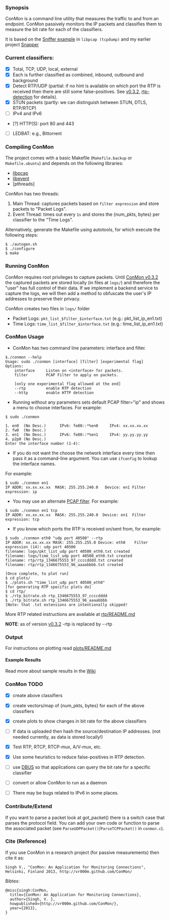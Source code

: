 ### Synopsis 
ConMon is a command line utility that measures the traffic to and from an
endpoint. ConMon passively monitors the IP packets and classifies them to 
measure the bit rate for each of the classifiers. 

It is based on the [Sniffer example](http://www.tcpdump.org/sniffex.c) in
`libpcap (tcpdump)` and my earlier project [Snapper](https://github.com/vr000m/Snapper)

### Current classifiers:
- [x] Total, TCP, UDP, local, external
- [x] Each is further classified as combined, inbound, outbound and background
- [x] Detect RTP/UDP (partial: if no hint is available on which port
  the RTP is received then there are still some false-positives. See [v0.3.2](https://github.com/vr000m/conmon/tree/v0.3.2), [rtp-detection](https://github.com/vr000m/ConMon/commit/4edc460425e6fa08bc747cc3e83db792052c4d1e) for details).
- [x] STUN packets (partly: we can distinguish between STUN, DTLS, RTP/RTCP)
- [ ] IPv4 and IPv6
- [?] HTTP(S): port 80 and 443
- [ ] LEDBAT: e.g., Bittorrent

### Compiling ConMon
The project comes with a basic Makefile (`Makefile.backup` or `Makefile.ubuntu`) 
and depends on the following libraries:
* [libpcap](http://www.tcpdump.org/release/libpcap-1.2.1.tar.gz)
* [libevent](https://github.com/downloads/libevent/libevent/libevent-2.0.19-stable.tar.gz)
* [pthreads]

ConMon has two threads:
1. Main Thread: captures packets based on `filter expression` and store packets to "Packet Logs".
2. Event Thread: times out every `1s` and stores the {num_pkts, bytes} per classifier to the "Time Logs".

Alternatively, generate the Makefile using autotools, for which execute 
the following steps:
```
$ ./autogen.sh
$ ./configure
$ make
```

### Running ConMon
ConMon requires root privileges to capture packets. Until [ConMon
v0.3.2](https://github.com/vr000m/conmon/tree/v0.3.2) the captured packets
are stored locally (in files at `logs/`) and therefore the "user" has full
control of their data. If we implement a backend service to capture the
logs, we will then add a method to obfuscate the user's IP addresses to
preserve their privacy. 

ConMon creates two files in `logs/` folder
* Packet Logs: `pkt_list_$filter_$interface.txt` (e.g.: pkt_list_ip_en1.txt)
* Time Logs: `time_list_$filter_$interface.txt` (e.g.: time_list_ip_en1.txt)

### ConMon Usage
* ConMon has two command line parameters: interface and filter.

```
$./conmon --help
Usage: sudo ./conmon [interface] [filter] [experimental flag]
Options:
    interface     Listen on <interface> for packets.
    filter        PCAP Filter to apply on packets.

    [only one experimental flag allowed at the end]
    --rtp         enable RTP detection
    --http        enable HTTP detection
```


* Running without any parameters sets default PCAP filter="ip" and 
shows a menu to choose interfaces. For example:

```
$ sudo ./conmon

1. en0  (No Desc.)      IPv6: fe80::*%en0     IPv4: xx.xx.xx.xx   
2. fw0  (No Desc.)      
3. en1  (No Desc.)      IPv6: fe80::*%en1     IPv4: yy.yy.yy.yy    
4. p2p0 (No Desc.)      
Enter the interface number (1-4):
```

* If you do not want the choose the network interface every time then pass
  it as a command-line argument. You can use `ifconfig` to lookup the
  interface names.

For example:

```
$ sudo ./conmon en1
IP ADDR: xx.xx.xx.xx  MASK: 255.255.240.0   Device: en1 Filter expression: ip
```

* You may use an alternate [PCAP filter](http://wiki.wireshark.org/CaptureFilters). 
For example:

```
$ sudo ./conmon en1 tcp
IP ADDR: xx.xx.xx.xx  MASK: 255.255.240.0  Device: en1  Filter expression: tcp
```

* If you know which ports the RTP is received on/sent from, for example:

```
$ sudo ./conmon eth0 "udp port 40500" --rtp
IP ADDR: xx.xx.xx.xx MASK: 255.255.255.0 Device: eth0    Filter expression (14): udp port 40500
filename: logs/pkt_list_udp port 40500_eth0.txt created
filename: logs/time_list_udp port 40500_eth0.txt created
filename: rtp/rtp_1346675553_97_ccccdddd.txt created
filename: rtp/rtp_1346675553_96_aaaabbbb.txt created

[Once complete, to plot run]
$ cd plots/
$ ./plots.sh "time_list_udp port 40500_eth0"
[for generating RTP specific plots do]
$ cd rtp/
$ ./rtp_bitrate.sh rtp_1346675553_97_ccccdddd
$ ./rtp_bitrate.sh rtp_1346675553_96_aaaabbbb
[Note: that .txt extensions are intentionally skipped!
```
More RTP related instructions are available at
[rtp/README.md](https://github.com/vr000m/ConMon/blob/master/rtp/README.md)

**NOTE**: as of version [v0.3.2](https://github.com/vr000m/conmon/tree/v0.3.2) 
-rtp is replaced by --rtp

### Output
For instructions on plotting read
[plots/README.md](https://github.com/vr000m/ConMon/blob/master/plots/README.md)

#### Example Results
Read more about sample results in the [Wiki](https://github.com/vr000m/ConMon/wiki/Example-Results)

### ConMon TODO
- [x] create above classifiers
- [x] create vectors/map of {num_pkts, bytes} for each of the above classifiers
- [x] create plots to show changes in bit rate for the above classifiers
- [ ] If data is uploaded then hash the source/destination IP addresses. (not
  needed currently, as data is stored locally!)
- [x] Test RTP, RTCP, RTCP-mux, A/V-mux, etc.
- [x] Use some heuristics to reduce false-positives in RTP detection.
- [ ] use [DBUS](http://www.freedesktop.org/wiki/Software/dbus) so that
  applications can query the bit rate for a specific classifier
- [ ] convert or allow ConMon to run as a daemon
- [ ] There may be bugs related to IPv6 in some places. 


### Contribute/Extend
If you want to parse a packet look at got_packet() there is a switch case
that parses the protocol field. You can add your own code or function to
parse the associated packet (see `ParseUDPPacket()`/`ParseTCPPacket()` in
`conmon.c`).

### Cite (Reference)
If you use ConMon in a research project (for passive measurements) then cite it as:
```
Singh V., "ConMon: An Application for Monitoring Connections", Helsinki, Finland 2013, http://vr000m.github.com/ConMon/
```
Bibtex:
```
@misc{singh:ConMon,
  title={ConMon: An Application for Monitoring Connections},
  author={Singh, V. },
  howpublished={http://vr000m.github.com/ConMon/},
  year={2013},
}
```

